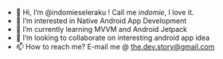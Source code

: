 - 👋 Hi, I’m @indomieseleraku ! Call me *indomie*, I love it.
- 👀 I’m interested in Native Android App Development
- 🌱 I’m currently learning MVVM and Android Jetpack
- 💞️ I’m looking to collaborate on interesting android app idea
- 📫 How to reach me? E-mail me @ the.dev.story@gmail.com

<!---
indomieseleraku/indomieseleraku is a ✨ special ✨ repository because its `README.md` (this file) appears on your GitHub profile.
You can click the Preview link to take a look at your changes.
--->
